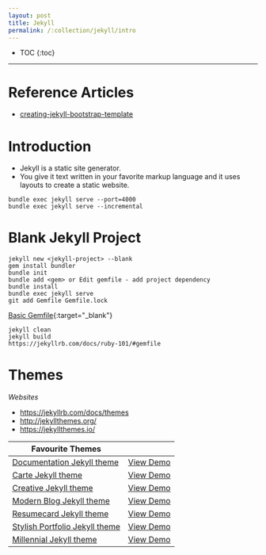 ```yaml
---
layout: post
title: Jekyll
permalink: /:collection/jekyll/intro
---
```


- TOC
{:toc}

---

# Reference Articles
- [creating-jekyll-bootstrap-template](https://www.danielsieger.com/blog/2019/01/12/creating-jekyll-bootstrap-template.html)

# Introduction
- Jekyll is a static site generator.
- You give it text written in your favorite markup language and it uses layouts to create a static website.

```
bundle exec jekyll serve --port=4000
bundle exec jekyll serve --incremental
```

# Blank Jekyll Project

```
jekyll new <jekyll-project> --blank
gem install bundler
bundle init
bundle add <gem> or Edit gemfile - add project dependency
bundle install
bundle exec jekyll serve
git add Gemfile Gemfile.lock
```
[Basic Gemfile](https://jekyllrb.com/docs/ruby-101/#gemfile){:target="_blank"}
```
jekyll clean
jekyll build
https://jekyllrb.com/docs/ruby-101/#gemfile
```

# Themes

*Websites*
- https://jekyllrb.com/docs/themes
- http://jekyllthemes.org/
- https://jekyllthemes.io/

|Favourite Themes||
|---|---|
|[Documentation Jekyll theme](https://jekyllthemes.io/theme/documentation)|[View Demo](https://idratherbewriting.com/documentation-theme-jekyll/)|
|[Carte Jekyll theme](https://jekyllthemes.io/theme/carte)|[View Demo](http://wiredcraft.github.io/carte/)|
|[Creative Jekyll theme](https://jekyllthemes.io/theme/creative-theme-jekyll)|[View Demo](https://volny.github.io/creative-theme-jekyll/)|
|[Modern Blog Jekyll theme](https://jekyllthemes.io/theme/jekyll-modern-blog)|[View Demo](https://inded.xyz/Jekyll_modern-blog/)|
|[Resumecard Jekyll theme](https://jekyllthemes.io/theme/resumecard)|[View Demo](https://ddbullfrog.github.io/resumecard/)|
|[Stylish Portfolio Jekyll theme](https://jekyllthemes.io/theme/stylish-portfolio-jekyll)|[View Demo](https://volny.github.io/stylish-portfolio-jekyll/)|
|[Millennial Jekyll theme](https://jekyllthemes.io/theme/millennial)|[View Demo](https://lenpaul.github.io/Millennial/)|
